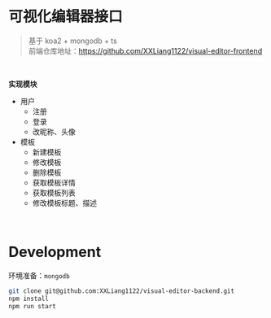 # 可视化编辑器接口

> 基于 koa2 + mongodb + ts  
> 前端仓库地址：https://github.com/XXLiang1122/visual-editor-frontend  

&nbsp;

**实现模块**
- 用户
  - 注册
  - 登录
  - 改昵称、头像
- 模板
  - 新建模板
  - 修改模板
  - 删除模板
  - 获取模板详情
  - 获取模板列表
  - 修改模板标题、描述

&nbsp;

# Development

环境准备：`mongodb`

```bash
git clone git@github.com:XXLiang1122/visual-editor-backend.git
npm install
npm run start
```

